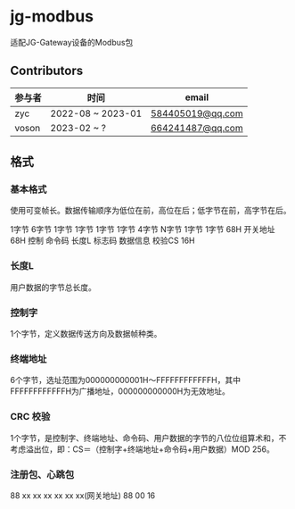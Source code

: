 # jg-modbus

适配JG-Gateway设备的Modbus包

## Contributors

| 参与者   | 时间                | email            |
|-------|-------------------|------------------|
| zyc   | 2022-08 ~ 2023-01 | 584405019@qq.com |
| voson | 2023-02 ~ ?       | 664241487@qq.com |


## 格式

### 基本格式

使用可变帧长。数据传输顺序为低位在前，高位在后；低字节在前，高字节在后。

1字节	6字节	1字节	1字节	1字节	1字节  4字节		N字节	1字节	1字节
68H		开关地址	68H		控制		命令码	长度L  标志码		数据信息	校验CS	16H

### 长度L

用户数据的字节总长度。

### 控制字

1个字节，定义数据传送方向及数据帧种类。

### 终端地址

6个字节，选址范围为000000000001H～FFFFFFFFFFFFH，其中FFFFFFFFFFFFH为广播地址，000000000000H为无效地址。



### CRC 校验

1个字节，是控制字、终端地址、命令码、用户数据的字节的八位位组算术和，不考虑溢出位，即：CS＝（控制字+终端地址+命令码+用户数据）MOD 256。

### 注册包、心跳包
88 xx xx xx xx xx xx(网关地址) 88 00 16



